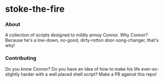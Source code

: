 # stoke-the-fire

### About
A collection of scripts designed to mildly annoy Connor.  Why Connor?  Because he's a low-down, no-good,
dirty-rotton door-song-changer, that's why!

### Contributing
Do you know Connor?  Do you have an idea of how to make his life ever-so-slightly harder with a well placed
shell script?  Make a PR against this repo!
